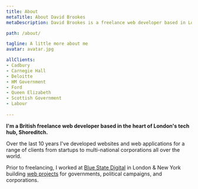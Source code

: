 ```yaml
---
title: About
metaTitle: About David Brookes
metaDescription: David Brookes is a freelance web developer based in London specialising in building high performance business websites.

path: /about/

tagline: A little more about me
avatar: avatar.jpg

allClients:
- Cadbury
- Carnegie Hall
- Deloitte
- HM Government
- Ford
- Queen Elizabeth
- Scottish Government
- Labour
  
---
```


**I'm a British freelance web developer based in the heart of London's tech hub, Shoreditch.**

Over the last 10 years I've developed websites and web applications for a range of clients from startups to multi-national corporations all over the world.

Prior to freelancing, I worked at <a href="https://bluestatedigital.com" target="_blank">Blue State Digital</a> in London & New York building [web projects](/projects/) for governments, political campaigns, and corporations.

